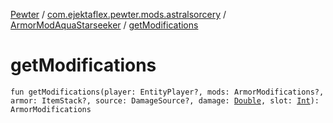 [Pewter](../../index.md) / [com.ejektaflex.pewter.mods.astralsorcery](../index.md) / [ArmorModAquaStarseeker](index.md) / [getModifications](./get-modifications.md)

# getModifications

`fun getModifications(player: EntityPlayer?, mods: ArmorModifications?, armor: ItemStack?, source: DamageSource?, damage: `[`Double`](https://kotlinlang.org/api/latest/jvm/stdlib/kotlin/-double/index.html)`, slot: `[`Int`](https://kotlinlang.org/api/latest/jvm/stdlib/kotlin/-int/index.html)`): ArmorModifications`